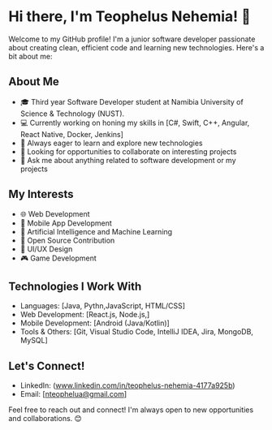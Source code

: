 # Hi there, I'm Teophelus Nehemia! 👋

Welcome to my GitHub profile! 
I'm a junior software developer passionate about creating clean, efficient code and learning new technologies. 
Here's a bit about me:

## About Me

- 🎓 Third year Software Developer student at Namibia University of Science & Technology (NUST).
- 💻 Currently working on honing my skills in [C#, Swift, C++, Angular, React Native, Docker, Jenkins]
- 🌱 Always eager to learn and explore new technologies
- 👯 Looking for opportunities to collaborate on interesting projects
- 💬 Ask me about anything related to software development or my projects

## My Interests

- 🌐 Web Development
- 📱 Mobile App Development
- 🧠 Artificial Intelligence and Machine Learning
- 🚀 Open Source Contribution
- 🎨 UI/UX Design
- 🎮 Game Development

## Technologies I Work With

- Languages: [Java, Pythn,JavaScript, HTML/CSS]
- Web Development: [React.js, Node.js,]
- Mobile Development: [Android (Java/Kotlin)]
- Tools & Others: [Git, Visual Studio Code, IntelliJ IDEA, Jira, MongoDB, MySQL]

## Let's Connect!

- LinkedIn: (www.linkedin.com/in/teophelus-nehemia-4177a925b)
- Email: [nteophelua@gmail.com]

Feel free to reach out and connect! I'm always open to new opportunities and collaborations. 😊
